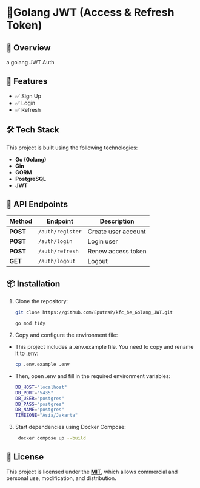 
# 📌Golang JWT (Access & Refresh Token)

## 📖 Overview
a golang JWT Auth

## 🚀 Features
- ✅ Sign Up
- ✅ Login
- ✅ Refresh

## 🛠️ Tech Stack  
This project is built using the following technologies:  
- **Go (Golang)**  
- **Gin**
- **GORM**
- **PostgreSQL**
- **JWT**


## 📌 API Endpoints  
| Method | Endpoint         | Description            |
|--------|----------------|------------------------|
| **POST**    | `/auth/register`    | Create user account     |
| **POST**   | `/auth/login`     | Login user   |
| **POST**   | `/auth/refresh`   | Renew access token      |
| **GET**    | `/auth/logout` | Logout |


## 📦 Installation
1. Clone the repository:  
   ```sh
   git clone https://github.com/EputraP/kfc_be_Golang_JWT.git

   go mod tidy
   ```
2. Copy and configure the environment file:
- This project includes a .env.example file. You need to copy and rename it to .env:
   ```sh
   cp .env.example .env
   ```
- Then, open .env and fill in the required environment variables:
   ```sh
   DB_HOST="localhost"
   DB_PORT="5435"
   DB_USER="postgres"
   DB_PASS="postgres"
   DB_NAME="postgres"
   TIMEZONE="Asia/Jakarta"
   ```
3. Start dependencies using Docker Compose:  
   ```sh
    docker compose up --build
   ```

## 📜 License  
This project is licensed under the **[MIT](https://choosealicense.com/licenses/mit/)**, which allows commercial and personal use, modification, and distribution.  